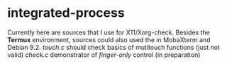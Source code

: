 # integrated-process
Currently here are sources that I use for X11/Xorg-check. Besides the **Termux** environment, sources could also used the in MobaXterm and Debian 9.2. 
_touch.c_ should check basics of mutitouch functions (just not valid)
_check.c_ demonstrator of _finger-only_ control (in preparation)
